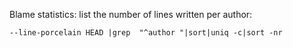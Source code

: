 Blame statistics: list the number of lines written per author:

```git ls-tree -r -z --name-only HEAD -- */*.c | xargs -0 -n1 git blame \
--line-porcelain HEAD |grep  "^author "|sort|uniq -c|sort -nr
```
